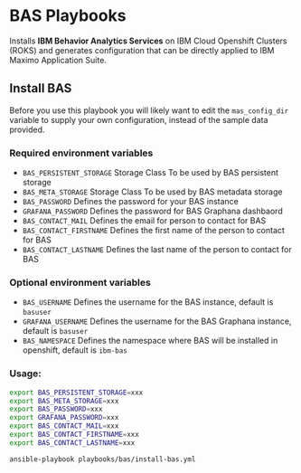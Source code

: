 # BAS Playbooks
Installs **IBM Behavior Analytics Services** on IBM Cloud Openshift Clusters (ROKS) and generates configuration that can be directly applied to IBM Maximo Application Suite.

## Install BAS
Before you use this playbook you will likely want to edit the `mas_config_dir` variable to supply your own configuration, instead of the sample data provided.

### Required environment variables
- `BAS_PERSISTENT_STORAGE` Storage Class To be used by BAS persistent storage
- `BAS_META_STORAGE` Storage Class To be used by BAS metadata storage
- `BAS_PASSWORD` Defines the password for your BAS instance
- `GRAFANA_PASSWORD` Defines the password for BAS Graphana dashbaord
- `BAS_CONTACT_MAIL` Defines the email for person to contact for BAS
- `BAS_CONTACT_FIRSTNAME` Defines the first name of the person to contact for BAS
- `BAS_CONTACT_LASTNAME` Defines the last name of the person to contact for BAS

### Optional environment variables
- `BAS_USERNAME` Defines the username for the BAS instance, default is `basuser` 
- `GRAFANA_USERNAME` Defines the username for the BAS Graphana instance, default is `basuser` 
- `BAS_NAMESPACE` Defines the namespace where BAS will be installed in openshift, default is `ibm-bas`

### Usage: 

```bash
export BAS_PERSISTENT_STORAGE=xxx
export BAS_META_STORAGE=xxx
export BAS_PASSWORD=xxx
export GRAFANA_PASSWORD=xxx
export BAS_CONTACT_MAIL=xxx
export BAS_CONTACT_FIRSTNAME=xxx
export BAS_CONTACT_LASTNAME=xxx

ansible-playbook playbooks/bas/install-bas.yml
```

